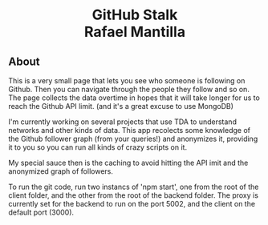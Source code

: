 <h1 align="center">
  <br>
  GitHub Stalk
  <br>
  Rafael Mantilla
  <br>
</h1>

## About

This is a very small page that lets you see who someone is following on Github. Then you can navigate through the people they follow and so on. 
The page collects the data overtime in hopes that it will take longer for us to reach the Github API limit. (and it's a great excuse to use MongoDB)

I'm currently working on several projects that use TDA to understand networks and other kinds of data.
This app recolects some knowledge of the Github follower graph (from your queries!) and anonymizes it, providing it to you so you can run all kinds of crazy scripts on it.

My special sauce then is the caching to avoid hitting the API imit and the anonymized graph of followers.

To run the git code, run two instancs of 'npm start', one from the root of the client folder, and the other from the root of the backend folder. The proxy is currently set for the backend to run on the port 5002, and the client on the default port (3000).
